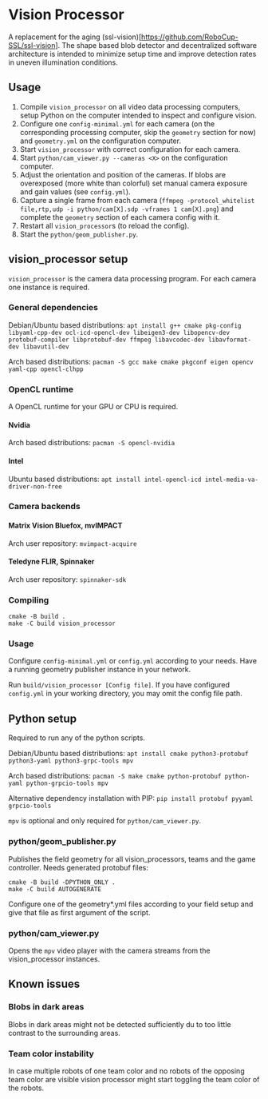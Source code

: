 # Vision Processor
A replacement for the aging (ssl-vision)[https://github.com/RoboCup-SSL/ssl-vision].
The shape based blob detector and decentralized software architecture is intended to
minimize setup time and improve detection rates in uneven illumination conditions.

## Usage

1. Compile `vision_processor` on all video data processing computers,
   setup Python on the computer intended to inspect and configure vision.
2. Configure one `config-minimal.yml` for each camera (on the corresponding processing computer, skip the `geometry` section for now) and
   `geometry.yml` on the configuration computer.
3. Start `vision_processor` with correct configuration for each camera.
4. Start `python/cam_viewer.py --cameras <X>` on the configuration computer.
5. Adjust the orientation and position of the cameras.
   If blobs are overexposed (more white than colorful) set manual camera exposure and gain values (see `config.yml`). 
6. Capture a single frame from each camera (`ffmpeg -protocol_whitelist file,rtp,udp -i python/cam[X].sdp -vframes 1 cam[X].png`)
   and complete the `geometry` section of each camera config with it.
7. Restart all `vision_processor`s (to reload the config).
8. Start the `python/geom_publisher.py`.


## vision_processor setup
`vision_processor` is the camera data processing program. For each camera one instance is required.

### General dependencies
Debian/Ubuntu based distributions: `apt install g++ cmake pkg-config libyaml-cpp-dev ocl-icd-opencl-dev libeigen3-dev libopencv-dev protobuf-compiler libprotobuf-dev ffmpeg libavcodec-dev libavformat-dev libavutil-dev`

Arch based distributions: `pacman -S gcc make cmake pkgconf eigen opencv yaml-cpp opencl-clhpp`

### OpenCL runtime
A OpenCL runtime for your GPU or CPU is required.

#### Nvidia
Arch based distributions: `pacman -S opencl-nvidia`

#### Intel
Ubuntu based distributions: `apt install intel-opencl-icd intel-media-va-driver-non-free`

### Camera backends

#### Matrix Vision Bluefox, mvIMPACT
Arch user repository: `mvimpact-acquire`

#### Teledyne FLIR, Spinnaker
Arch user repository: `spinnaker-sdk`

### Compiling

    cmake -B build .
    make -C build vision_processor

### Usage
Configure `config-minimal.yml` or `config.yml` according to your needs.
Have a running geometry publisher instance in your network.

Run `build/vision_processor [Config file]`.
If you have configured `config.yml` in your working directory, you may omit the config file path.


## Python setup
Required to run any of the python scripts.

Debian/Ubuntu based distributions: `apt install cmake python3-protobuf python3-yaml python3-grpc-tools mpv`

Arch based distributions: `pacman -S make cmake python-protobuf python-yaml python-grpcio-tools mpv`

Alternative dependency installation with PIP: `pip install protobuf pyyaml grpcio-tools`

`mpv` is optional and only required for `python/cam_viewer.py`.

### python/geom_publisher.py
Publishes the field geometry for all vision_processors, teams and the game controller.
Needs generated protobuf files:

    cmake -B build -DPYTHON_ONLY .
    make -C build AUTOGENERATE

Configure one of the geometry*.yml files according to your field setup and give that file as first argument of the script.

### python/cam_viewer.py
Opens the `mpv` video player with the camera streams from the vision_processor instances.


## Known issues

### Blobs in dark areas
Blobs in dark areas might not be detected sufficiently du to too little contrast to the surrounding areas.

### Team color instability
In case multiple robots of one team color and no robots of the opposing team color are visible vision processor
might start toggling the team color of the robots.
